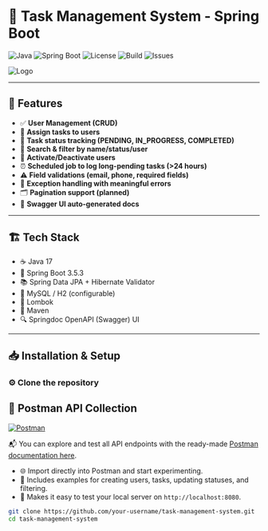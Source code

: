 # 📝 Task Management System - Spring Boot

![Java](https://img.shields.io/badge/Java-17-blue.svg)
![Spring Boot](https://img.shields.io/badge/Spring%20Boot-3.5.3-brightgreen.svg)
![License](https://img.shields.io/github/license/your-username/task-management-system)
![Build](https://img.shields.io/badge/build-passing-brightgreen)
![Issues](https://img.shields.io/github/issues/your-username/task-management-system)

![Logo](assets/logo.png)

---

## 🚀 Features

- ✅ **User Management (CRUD)**
- 👥 **Assign tasks to users**
- 📝 **Task status tracking (PENDING, IN_PROGRESS, COMPLETED)**
- 🔎 **Search & filter by name/status/user**
- 🔄 **Activate/Deactivate users**
- ⏰ **Scheduled job to log long-pending tasks (>24 hours)**
- ⚠️ **Field validations (email, phone, required fields)**
- 🐛 **Exception handling with meaningful errors**
- 🗂 **Pagination support (planned)**
- 🐬 **Swagger UI auto-generated docs**

---

## 🏗️ Tech Stack

- ☕ Java 17
- 🌱 Spring Boot 3.5.3
- 📚 Spring Data JPA + Hibernate Validator
- 🐬 MySQL / H2 (configurable)
- 🐘 Lombok
- 🐳 Maven
- 🔍 Springdoc OpenAPI (Swagger) UI

---

## 📥 Installation & Setup

### ⚙ Clone the repository
## 🧭 Postman API Collection

[![Postman](https://img.shields.io/badge/Postman-API%20Docs-orange?logo=postman)](https://documenter.getpostman.com/view/26702118/2sB34hH1Hq)

📬 You can explore and test all API endpoints with the ready-made [Postman documentation here](https://documenter.getpostman.com/view/26702118/2sB34hH1Hq).

- 🌐 Import directly into Postman and start experimenting.
- 🔄 Includes examples for creating users, tasks, updating statuses, and filtering.
- 🚀 Makes it easy to test your local server on `http://localhost:8080`.



```bash
git clone https://github.com/your-username/task-management-system.git
cd task-management-system
